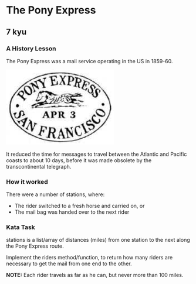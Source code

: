 # The Pony Express
## 7 kyu

### A History Lesson

The Pony Express was a mail service operating in the US in 1859-60.

![](./img.png)

It reduced the time for messages to travel between the Atlantic and Pacific coasts to about 10 days, before it was made obsolete by the transcontinental telegraph.

### How it worked

There were a number of stations, where:

- The rider switched to a fresh horse and carried on, or
- The mail bag was handed over to the next rider

### Kata Task

stations is a list/array of distances (miles) from one station to the next along the Pony Express route.

Implement the riders method/function, to return how many riders are necessary to get the mail from one end to the other.

**NOTE:** Each rider travels as far as he can, but never more than 100 miles.